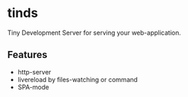 # tinds

Tiny Development Server for serving your web-application.

## Features

* http-server
* livereload by files-watching or command
* SPA-mode